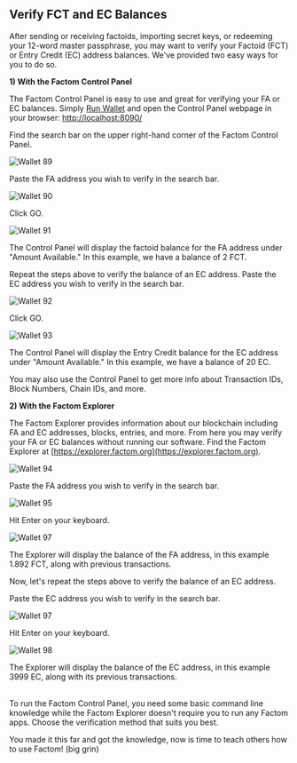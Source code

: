 ## Verify FCT and EC Balances

After sending or receiving factoids, importing secret keys, or redeeming your 12-word master passphrase, you may want to verify your Factoid (FCT) or Entry Credit (EC) address balances. We've provided two easy ways for you to do so.
 
**1) With the Factom Control Panel**

The Factom Control Panel is easy to use and great for verifying your FA or EC balances. Simply [Run Wallet](#run-enterprise-wallet) and open the Control Panel webpage in your browser: [http://localhost:8090/](http://localhost:8090/)

Find the search bar on the upper right-hand corner of the Factom Control Panel.

![Wallet 89](images/wallet_074.png)

Paste the FA address you wish to verify in the search bar. 

![Wallet 90](images/wallet_075.png)

Click GO.

![Wallet 91](images/wallet_076.png)
 
The Control Panel will display the factoid balance for the FA address under "Amount Available." 
In this example, we have a balance of 2 FCT.

Repeat the steps above to verify the balance of an EC address. Paste the EC address you wish to verify in the search bar.

![Wallet 92](images/wallet_077.png)  

Click GO.

![Wallet 93](images/wallet_078.png)

The Control Panel will display the Entry Credit balance for the EC address under "Amount Available." 
In this example, we have a balance of 20 EC.

You may also use the Control Panel to get more info about Transaction IDs, Block Numbers, Chain IDs, and more. 
 

**2) With the Factom Explorer**

The Factom Explorer provides information about our blockchain including FA and EC addresses, blocks, entries, and more. From here you may verify your FA or EC balances without running our software. Find the Factom Explorer at [https://explorer.factom.org](https://explorer.factom.org).

![Wallet 94](images/wallet_079.png)

Paste the FA address you wish to verify in the search bar.

![Wallet 95](images/wallet_080.png)

Hit Enter on your keyboard.

![Wallet 97](images/wallet_081.png)

The Explorer will display the balance of the FA address, in this example 1.892 FCT, along with previous transactions.

Now, let's repeat the steps above to verify the balance of an EC address. 

Paste the EC address you wish to verify in the search bar.

![Wallet 97](images/wallet_082.png)

Hit Enter on your keyboard.

![Wallet 98](images/wallet_083.png)

The Explorer will display the balance of the EC address, in this example 3999 EC, along with its previous transactions.

<aside class="notice"><br>
To run the Factom Control Panel, you need some basic command line knowledge while the Factom Explorer doesn't require you to run any Factom apps. Choose the verification method that suits you best.
</aside>

You made it this far and got the knowledge, now is time to teach others how to use Factom! (big grin)
